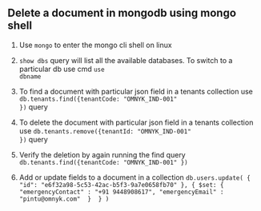 ## Delete a document in mongodb using mongo shell

1. Use <code>mongo</code> to enter the mongo cli shell on linux

2. <code>show dbs</code> query will list all the available databases. To switch to a particular db use cmd <code>use dbname</code>

3.  To find a document with particular json field in a tenants collection use <code>db.tenants.find({tenantCode: "OMNYK_IND-001" })</code> query

4.  To delete the document with particular json field in a tenants collection use <code>db.tenants.remove({tenantId: "OMNYK_IND-001" })</code> query

5.  Verify the deletion by again running the find query <code>db.tenants.find({tenantCode: "OMNYK_IND-001" })</code>
6.  Add or update fields to a document in a collection `db.users.update( { "id": "e6f32a98-5c53-42ac-b5f3-9a7e0658fb70" }, { $set: { "emergencyContact" : "+91 9448908617", "emergencyEmail" : "pintu@omnyk.com"  }  } )`